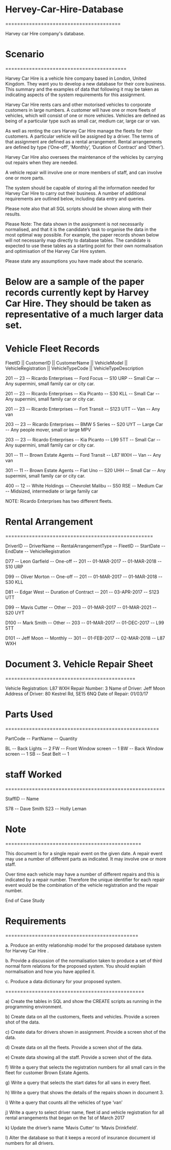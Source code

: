 # Hervey-Car-Hire-Database
=======================================

Harvey car Hire company's database.


# Scenario
=========================================

Harvey Car Hire is a vehicle hire company based in London, United Kingdom. They want you to develop a new database for their core business. This summary and the examples of data that following it may be taken as indicating aspects of the system requirements for this assignment. 
 
Harvey Car Hire rents cars and other motorised vehicles to corporate customers in large numbers.  A customer will have one or more fleets of vehicles, which will consist of one or more vehicles. Vehicles are defined as being of a particular type such as small car, medium car, large car or van.  
 
As well as renting the cars Harvey Car Hire manage the fleets for their customers. A particular vehicle will be assigned by a driver. The terms of that assignment are defined as a rental arrangement. Rental arrangements are defined by type (‘One-off’, ’Monthly’, 
’Duration of Contract’ and ’Other’).   
 
Harvey Car Hire also oversees the maintenance of the vehicles by carrying out repairs when they are needed.  
 
A vehicle repair will involve one or more members of staff, and can involve one or more parts.  
 
The system should be capable of storing all the information needed for Harvey Car Hire to carry out their business. A number of additional requirements are outlined below, including data entry and queries. 
 
Please note also that all SQL scripts should be shown along with their results. 
 
 
Please Note: The data shown in the assignment is not necessarily normalised, and that it is the candidate’s task to organise the data in the most optimal way possible. For example, the paper records shown below will not necessarily map directly to database tables. The candidate is expected to use these tables as a starting point for their own normalisation and optimisation of the Harvey Car Hire system.  
 
Please state any assumptions you have made about the scenario.  
 
 
 
 
Below are a sample of the paper records currently kept by Harvey Car Hire. They should be taken as representative of a much larger data set.   
===========================================

# Vehicle Fleet Records 
  
FleetID ||	CustomerID ||	CustomerName ||	VehicleModel ||	VehicleRegistration ||	VehicleTypeCode ||	VehicleTypeDescription

201 --	23 --	Ricardo Enterprises --	Ford Focus --	S10 URP --	Small Car --	Any supermini, small family car or city car.

201 --	23 --	Ricardo Enterprises --	Kia Picanto --	S30 KLL --	Small Car --	Any supermini, small family car or city car. 

201 --	23 --	Ricardo Enterprises --	Fort Transit --	S123 UTT --	Van --	Any van 

203 --	23 --	Ricardo Enterprises --	BMW 5 Series --	S20 UYT --	Large Car --	Any people mover, small or large MPV 

203 --	23 --	Ricardo Enterprises --	Kia Picanto --	L99 5TT --	Small Car	-- Any supermini, small family car or city car. 

301 --	11 --	Brown Estate Agents --	Ford Transit --	L87 WXH --	Van --	Any van 

301 --	11 --	Brown Estate Agents --	Fiat Uno --	S20 UHH --	Small Car --	Any supermini, small family car or city car. 

400 --	12 --	White Holdings --	Chevrolet Malibu --	S50 RSE --	Medium Car --	Midsized, intermediate or large family car 
 
NOTE: Ricardo Enterprises has two different fleets.  
 
 
# Rental Arrangement
==================================================

DriverID --	DriverName --	RentalArrangementType --	FleetID --	StartDate --	EndDate --	VehicleRegistration 

D77 --	Leon Garfield --	One-off --	201 --	01-MAR-2017 --	01-MAR-2018 --	S10 URP

D99 --	Oliver Morton --	One-off --	201 --	01-MAR-2017 --	01-MAR-2018 --	S30 KLL

D81 --	Edgar West --	Duration of Contract --	201 --	03-APR-2017 	--	S123 UTT 

D99 --	Mavis Cutter --	Other --	203 --	01-MAR-2017 --	01-MAR-2021 --	S20 UYT

D100 --	Mark Smith --	Other --	203 --	01-MAR-2017 --	01-DEC-2017 --	L99 5TT 

D101 --	Jeff Moon --	Monthly --	301 --	01-FEB-2017 --	02-MAR-2018 --	L87 WXH 
 
 
 
# Document 3. Vehicle Repair Sheet 
============================================

Vehicle Registration: L87 WXH 
Repair Number: 3 
Name of Driver: Jeff Moon 
Address of Driver: 80 Kestrel Rd, SE15 6NQ 
Date of Repair: 01/03/17 
 
 
# Parts Used
====================================================

PartCode --	PartName --	Quantity 

BL -- Back Lights --	2 
FW -- Front Window screen --	1 
BW -- Back Window screen --	1 
SB -- Seat Belt --	 1
 
 
# staff Worked 
======================================================

StaffID --	Name

S78 -- Dave Smith
S23 -- Holly Leman 
 
 
# Note
==============================================

This document is for a single repair event on the given date. A repair event may use a number of different parts as indicated. It may involve one or more staff.  
 
Over time each vehicle may have a number of different repairs and this is indicated by a repair number. Therefore the unique identifier for each repair event would be the combination of the vehicle registration and the repair number.  
 
End of Case Study 
 	 
 
 
# Requirements
=============================================

a. Produce an entity relationship model for the proposed database system for Harvey 
Car Hire .

b.	Provide a discussion of the normalisation taken to produce a set of third normal form relations for the proposed system. You should explain normalisation and how you have applied it.

c.	Produce a data dictionary for your proposed system. 
 
 ===============================================
 
a)	Create the tables in SQL and show the CREATE scripts as running in the programming environment.

b)	Create data on all the customers, fleets and vehicles. Provide a screen shot of the data.

c)	Create data for drivers shown in assignment. Provide a screen shot of the data.

d)	Create data on all the fleets. Provide a screen shot of the data.

e)	Create data showing all the staff. Provide a screen shot of the data.

f)	Write a query that selects the registration numbers for all small cars in the fleet for customer Brown Estate Agents.

g)	Write a query that selects the start dates for all vans in every fleet.

h)	Write a query that shows the details of the repairs shown in document 3.

i)	Write a query that counts all the vehicles of type ‘van’

j)	Write a query to select driver name, fleet id and vehicle registration for all rental arrangements that began on the 1st of March 2017

k)	Update the driver’s name ‘Mavis Cutter’ to ‘Mavis Drinkfield’.

l)	Alter the database so that it keeps a record of insurance document id numbers for all drivers.
 
